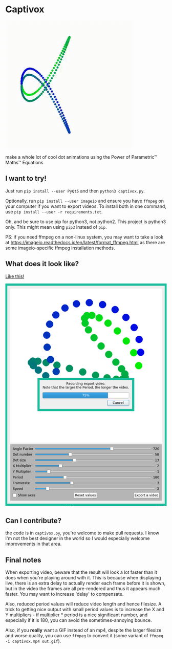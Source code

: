 # Captivox

![Captivox heading example gif](captivox.gif)

make a whole lot of cool dot animations using the Power of Parametric™ Maths™ Equations

I want to try!
-----
Just run `pip install --user PyQt5` and then `python3 captivox.py`.

Optionally, run `pip install --user imageio` and ensure you have `ffmpeg` on your computer if you want to export videos. To install both in one command, use `pip install --user -r requirements.txt`.

Oh, and be sure to use pip for python3, not python2. This project is python3 only. This might mean using `pip3` instead of `pip`.

PS: if you need ffmpeg on a non-linux system, you may want to take a look at https://imageio.readthedocs.io/en/latest/format_ffmpeg.html as there are some imageio-specific ffmpeg installation methods.

What does it look like?
-----

[Like this!](https://imgur.com/a/WJXby)

![Screenshot of the app](screenshot.png)

Can I contribute?
-----

the code is in `captivox.py`, you're welcome to make pull requests. I know I'm not the best designer in the world so I would especially welcome improvements in that area.

Final notes
-----

When exporting video, beware that the result will look a lot faster than it does when you're playing around with it. This is because when displaying live, there is an extra delay to actually render each frame before it is shown, but in the video the frames are all pre-rendered and thus it appears much faster. You may want to increase 'delay' to compensate.

Also, reduced period values will reduce video length and hence filesize. A trick to getting nice output with small period values is to increase the X and Y multipliers - if multiplier * period is a nice significant number, and especially if it is 180, you can avoid the sometimes-annoying bounce.

Also, if you **really** want a GIF instead of an mp4, despite the larger filesize and worse quality, you can use `ffmpeg` to convert it (some variant of `ffmpeg -i captivox.mp4 out.gif`).
